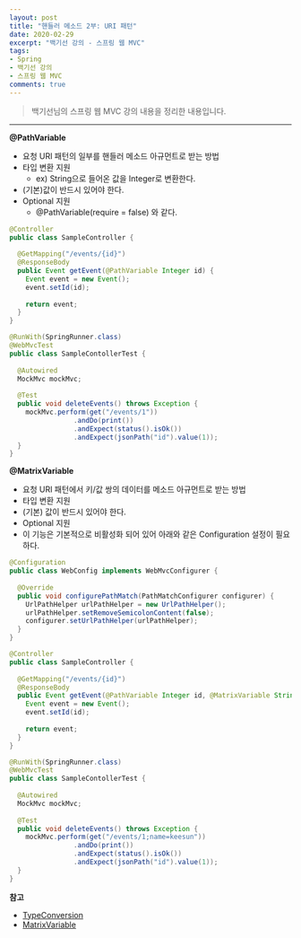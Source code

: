 ```yaml
---
layout: post 
title: "핸들러 메소드 2부: URI 패턴"
date: 2020-02-29
excerpt: "백기선 강의 - 스프링 웹 MVC"
tags: 
- Spring
- 백기선 강의
- 스프링 웹 MVC
comments: true 
---
```


>백기선님의 스프링 웹 MVC 강의 내용을 정리한 내용입니다.
---

**@PathVariable**

* 요청 URI 패턴의 일부를 핸들러 메소드 아규먼트로 받는 방법
* 타입 변환 지원
  * ex) String으로 들어온 값을 Integer로 변환한다.
* (기본)값이 반드시 있어야 한다.
* Optional 지원
  * @PathVariable(require = false) 와 같다.



```java
@Controller
public class SampleController {
  
  @GetMapping("/events/{id}")
  @ResponseBody
  public Event getEvent(@PathVariable Integer id) {
    Event event = new Event();
    event.setId(id);
    
    return event;
  }
}
```

```java
@RunWith(SpringRunner.class)
@WebMvcTest
public class SampleContollerTest {
  
  @Autowired
  MockMvc mockMvc;
  
  @Test
  public void deleteEvents() throws Exception {
    mockMvc.perform(get("/events/1"))
      			.andDo(print())
      			.andExpect(status().isOk())
      			.andExpect(jsonPath("id").value(1));
  }
}
```



**@MatrixVariable**

* 요청 URI 패턴에서 키/값 쌍의 데이터를 메소드 아규먼트로 받는 방법
* 타입 변환 지원
* (기본) 값이 반드시 있어야 한다.
* Optional 지원
* 이 기능은 기본적으로 비활성화 되어 있어 아래와 같은 Configuration 설정이 필요하다.



```java
@Configuration
public class WebConfig implements WebMvcConfigurer {
  
  @Override
  public void configurePathMatch(PathMatchConfigurer configurer) {
    UrlPathHelper urlPathHelper = new UrlPathHelper();
    urlPathHelper.setRemoveSemicolonContent(false);
    configurer.setUrlPathHelper(urlPathHelper);
  }
}
```

```java
@Controller
public class SampleController {
  
  @GetMapping("/events/{id}")
  @ResponseBody
  public Event getEvent(@PathVariable Integer id, @MatrixVariable String name) {
    Event event = new Event();
    event.setId(id);
    
    return event;
  }
}
```


```java
@RunWith(SpringRunner.class)
@WebMvcTest
public class SampleContollerTest {
  
  @Autowired
  MockMvc mockMvc;
  
  @Test
  public void deleteEvents() throws Exception {
    mockMvc.perform(get("/events/1;name=keesun"))
      			.andDo(print())
      			.andExpect(status().isOk())
      			.andExpect(jsonPath("id").value(1));
  }
}
```



**참고**

* [TypeConversion](https://docs.spring.io/spring/docs/current/spring-framework-reference/web.html#mvc-ann-typeconversion)
* [MatrixVariable](https://docs.spring.io/spring/docs/current/spring-framework-reference/web.html#mvc-ann-matrix-variables)
